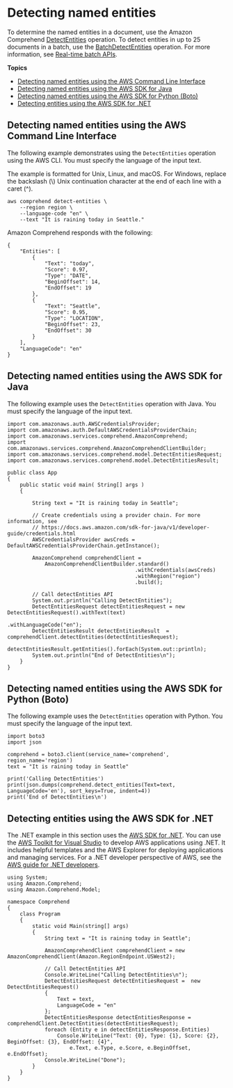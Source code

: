 # Detecting named entities<a name="get-started-api-entities"></a>

To determine the named entities in a document, use the Amazon Comprehend [DetectEntities](API_DetectEntities.md) operation\. To detect entities in up to 25 documents in a batch, use the [BatchDetectEntities](API_BatchDetectEntities.md) operation\. For more information, see [Real\-time batch APIs](get-started-batch.md)\.

**Topics**
+ [Detecting named entities using the AWS Command Line Interface](#get-started-api-entities-cli)
+ [Detecting named entities using the AWS SDK for Java](#get-started-api-entities-java)
+ [Detecting named entities using the AWS SDK for Python \(Boto\)](#get-started-api-entities-python)
+ [Detecting entities using the AWS SDK for \.NET](#get-started-api-entities-c-sharp)

## Detecting named entities using the AWS Command Line Interface<a name="get-started-api-entities-cli"></a>

The following example demonstrates using the `DetectEntities` operation using the AWS CLI\. You must specify the language of the input text\. 

The example is formatted for Unix, Linux, and macOS\. For Windows, replace the backslash \(\\\) Unix continuation character at the end of each line with a caret \(^\)\.

```
aws comprehend detect-entities \
    --region region \
    --language-code "en" \
    --text "It is raining today in Seattle."
```

Amazon Comprehend responds with the following:

```
{
    "Entities": [
        {
            "Text": "today",
            "Score": 0.97,
            "Type": "DATE",
            "BeginOffset": 14,
            "EndOffset": 19
        },
        {
            "Text": "Seattle",
            "Score": 0.95,
            "Type": "LOCATION",
            "BeginOffset": 23,
            "EndOffset": 30
        }
    ],
    "LanguageCode": "en"
}
```

## Detecting named entities using the AWS SDK for Java<a name="get-started-api-entities-java"></a>

The following example uses the `DetectEntities` operation with Java\. You must specify the language of the input text\.

```
import com.amazonaws.auth.AWSCredentialsProvider;
import com.amazonaws.auth.DefaultAWSCredentialsProviderChain;
import com.amazonaws.services.comprehend.AmazonComprehend;
import com.amazonaws.services.comprehend.AmazonComprehendClientBuilder;
import com.amazonaws.services.comprehend.model.DetectEntitiesRequest;
import com.amazonaws.services.comprehend.model.DetectEntitiesResult;

public class App
{
    public static void main( String[] args )
    {

        String text = "It is raining today in Seattle";

        // Create credentials using a provider chain. For more information, see
        // https://docs.aws.amazon.com/sdk-for-java/v1/developer-guide/credentials.html
        AWSCredentialsProvider awsCreds = DefaultAWSCredentialsProviderChain.getInstance();

        AmazonComprehend comprehendClient =
            AmazonComprehendClientBuilder.standard()
                                         .withCredentials(awsCreds)
                                         .withRegion("region")
                                         .build();

        // Call detectEntities API
        System.out.println("Calling DetectEntities");
        DetectEntitiesRequest detectEntitiesRequest = new DetectEntitiesRequest().withText(text)
                                                                                 .withLanguageCode("en");
        DetectEntitiesResult detectEntitiesResult  = comprehendClient.detectEntities(detectEntitiesRequest);
        detectEntitiesResult.getEntities().forEach(System.out::println);
        System.out.println("End of DetectEntities\n");
    }
}
```

## Detecting named entities using the AWS SDK for Python \(Boto\)<a name="get-started-api-entities-python"></a>

The following example uses the `DetectEntities` operation with Python\. You must specify the language of the input text\.

```
import boto3
import json

comprehend = boto3.client(service_name='comprehend', region_name='region')
text = "It is raining today in Seattle"

print('Calling DetectEntities')
print(json.dumps(comprehend.detect_entities(Text=text, LanguageCode='en'), sort_keys=True, indent=4))
print('End of DetectEntities\n')
```

## Detecting entities using the AWS SDK for \.NET<a name="get-started-api-entities-c-sharp"></a>

The \.NET example in this section uses the [AWS SDK for \.NET](https://docs.aws.amazon.com/sdk-for-net/latest/developer-guide/welcome.html)\. You can use the [AWS Toolkit for Visual Studio](https://docs.aws.amazon.com/AWSToolkitVS/latest/UserGuide/welcome.html) to develop AWS applications using \.NET\. It includes helpful templates and the AWS Explorer for deploying applications and managing services\. For a \.NET developer perspective of AWS, see the [AWS guide for \.NET developers](https://docs.aws.amazon.com/sdk-for-net/latest/developer-guide/welcome.html)\. 

```
using System;
using Amazon.Comprehend;
using Amazon.Comprehend.Model;

namespace Comprehend
{
    class Program
    {
        static void Main(string[] args)
        {
            String text = "It is raining today in Seattle";

            AmazonComprehendClient comprehendClient = new AmazonComprehendClient(Amazon.RegionEndpoint.USWest2);

            // Call DetectEntities API
            Console.WriteLine("Calling DetectEntities\n");
            DetectEntitiesRequest detectEntitiesRequest =  new DetectEntitiesRequest()
            {
                Text = text,
                LanguageCode = "en"
            };
            DetectEntitiesResponse detectEntitiesResponse = comprehendClient.DetectEntities(detectEntitiesRequest);
            foreach (Entity e in detectEntitiesResponse.Entities)
                Console.WriteLine("Text: {0}, Type: {1}, Score: {2}, BeginOffset: {3}, EndOffset: {4}",
                    e.Text, e.Type, e.Score, e.BeginOffset, e.EndOffset);
            Console.WriteLine("Done");
        }
    }
}
```